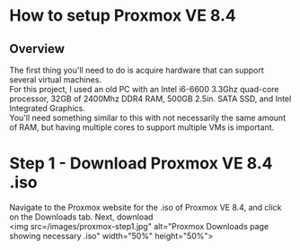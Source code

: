 # How to setup Proxmox VE 8.4

## Overview
The first thing you'll need to do is acquire hardware that can support several virtual machines.  
For this project, I used an old PC with an Intel i6-6600 3.3Ghz quad-core processor, 32GB of 2400Mhz DDR4 RAM, 500GB 2.5in. SATA SSD, and Intel Integrated Graphics.  
You'll need something similar to this with not necessarily the same amount of RAM, but having multiple cores to support multiple VMs is important.  

# Step 1 - Download Proxmox VE 8.4 .iso
Navigate to the Proxmox website for the .iso of Proxmox VE 8.4, and click on the Downloads tab. Next, download  
<img src=/images/proxmox-step1.jpg" alt="Proxmox Downloads page showing necessary .iso" width="50%" height="50%"> 
